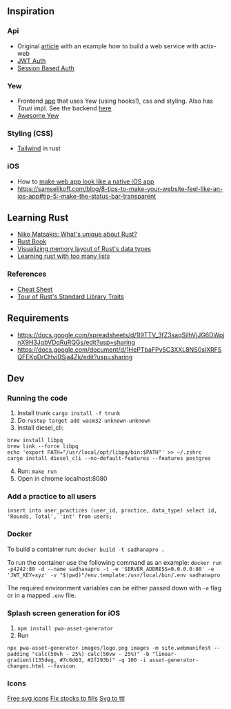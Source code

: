 ## Inspiration

### Api

- Original [article](https://agmprojects.com/blog/building-a-rest-and-web-socket-api-with-actix.html) with an example how to build a web service with actix-web
- [JWT Auth](https://gill.net.in/posts/auth-microservice-rust-actix-web1.0-diesel-complete-tutorial/#lets-do-auth)
- [Session Based Auth](https://www.lpalmieri.com/posts/session-based-authentication-in-rust/)

### Yew

- Frontend [app](https://github.com/jetli/rust-yew-realworld-example-app) that uses Yew (using hooks!), css and styling. Also has _Tauri_ impl. See the backend [here](https://github.com/snamiki1212/realworld-v1-rust-actix-web-diesel)
- [Awesome Yew](https://project-awesome.org/jetli/awesome-yew)

### Styling (CSS)

- [Tailwind](https://github.com/matiu2/tailwind-yew-builder) in rust

### iOS

- How to [make web app look like a native iOS app](https://medium.com/appscope/designing-native-like-progressive-web-apps-for-ios-1b3cdda1d0e8)
- https://samselikoff.com/blog/8-tips-to-make-your-website-feel-like-an-ios-app#tip-5:-make-the-status-bar-transparent

## Learning Rust

- [Niko Matsakis: What's unique about Rust?](https://www.youtube.com/watch?v=jQOZX0xkrWA)
- [Rust Book](https://doc.rust-lang.org/book/ch00-00-introduction.html)
- [Visualizing memory layout of Rust's data types](https://www.youtube.com/watch?v=rDoqT-a6UFg)
- [Learning rust with too many lists](https://rust-unofficial.github.io/too-many-lists/)

### References

- [Cheat Sheet](https://cheats.rs/#data-structures)
- [Tour of Rust's Standard Library Traits](https://github.com/pretzelhammer/rust-blog/blob/master/posts/tour-of-rusts-standard-library-traits.md)

## Requirements

- https://docs.google.com/spreadsheets/d/1I9TTV_3fZ3saqSjlhVjJG6DWpjnX9H3JqbVDqRuRQGs/edit?usp=sharing
- https://docs.google.com/document/d/1HePTbaFPy5C3XXL8NS0slXRFSQFEKpDrCHvi0Sja4Zk/edit?usp=sharing

## Dev

### Running the code

1. Install trunk `cargo install -f trunk`
2. Do `rustup target add wasm32-unknown-unknown`
3. Install diesel_cli:

```
brew install libpq
brew link --force libpq
echo 'export PATH="/usr/local/opt/libpq/bin:$PATH"' >> ~/.zshrc
cargo install diesel_cli --no-default-features --features postgres
```

4. Run: `make run`
5. Open in chrome localhost:8080

### Add a practice to all users

`insert into user_practices (user_id, practice, data_type) select id, 'Rounds, Total', 'int' from users;`

### Docker

To build a container run:
`docker build -t sadhanapro .`

To run the container use the following command as an example:
`docker run -p4242:80 -d --name sadhanapro -t -e 'SERVER_ADDRESS=0.0.0.0:80' -e 'JWT_KEY=xyz' -v "$(pwd)"/env.template:/usr/local/bin/.env sadhanapro`

The required environment variables can be either passed down with `-e` flag or in a mapped `.env` file.

### Splash screen generation for iOS

1. `npm install pwa-asset-generator`
2. Run

```
npx pwa-asset-generator images/logo.png images -m site.webmanifest --padding "calc(50vh - 25%) calc(50vw - 25%)" -b "linear-gradient(135deg, #7c6d63, #2f293b)" -q 100 -i asset-generator-changes.html --favicon
```

### Icons

[Free svg icons](https://heroicons.com/)
[Fix stocks to fills](https://docs.oslllo.com/svg-fixer/master/#/getting-started/cli?id=svgfixer-cli-installation)
[Svg to ttl](https://icomoon.io/app/#/select/font)
